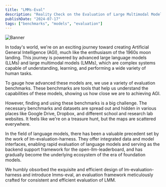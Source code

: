 ```yaml
---
title: "LMMs-Eval"
description: "Reality Check on the Evaluation of Large Multimodal Models"
publishDate: "2024-07-17"
tags: ["benchmarks", "models", "evaluation"]
---
```


![Banner](https://camo.githubusercontent.com/fcf179566ff0a9e40aed13cc848bbf4544e516cee79635b8571b0dcc60eb925a/68747470733a2f2f692e706f7374696d672e63632f4b766b4c7a6246392f575832303234313231322d3031343430302d32782e706e67)

In today's world, we're on an exciting journey toward creating Artificial General Intelligence (AGI), much like the enthusiasm of the 1960s moon landing. This journey is powered by advanced large language models (LLMs) and large multimodal models (LMMs), which are complex systems capable of understanding, learning, and performing a wide variety of human tasks.

To gauge how advanced these models are, we use a variety of evaluation benchmarks. These benchmarks are tools that help us understand the capabilities of these models, showing us how close we are to achieving AGI.

However, finding and using these benchmarks is a big challenge. The necessary benchmarks and datasets are spread out and hidden in various places like Google Drive, Dropbox, and different school and research lab websites. It feels like we're on a treasure hunt, but the maps are scattered everywhere.

In the field of language models, there has been a valuable precedent set by the work of lm-evaluation-harness. They offer integrated data and model interfaces, enabling rapid evaluation of language models and serving as the backend support framework for the open-llm-leaderboard, and has gradually become the underlying ecosystem of the era of foundation models.

We humbly obsorbed the exquisite and efficient design of lm-evaluation-harness and introduce lmms-eval, an evaluation framework meticulously crafted for consistent and efficient evaluation of LMM.